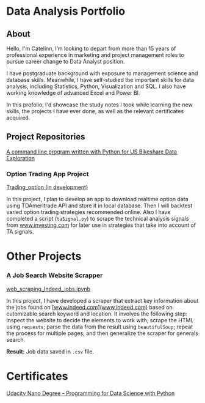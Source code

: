 # Data Analysis Portfolio

## About

Hello, I'm Catelinn, I’m looking to depart from more than 15 years of professional experience in marketing and project management roles to pursue career change to Data Analyst position. 

I have postgraduate background with exposure to management science and database skills. Meanwhile, I have self-studied the important skills for data analysis, including Statistics, Python, Visualization and SQL. I also have working knowledge of advanced Excel and Power BI.

In this profolio, I'd showcase the study notes I took while learning the new skills, the projects I have ever done, as well as the relevant certificates acquired.


## Project Repositories

[A command line program written with Python for US Bikeshare Data Exploration](https://github.com/catelinn/bikeshare_cli2)



### Option Trading App Project


[Trading_option (in development)](https://github.com/catelinn/trading_options)

In this project, I plan to develop an app to download realtime option data using TDAmeritrade API and store it in local database. Then I will backtest varied option trading strategies recommended online. Also I have completed a script (`taSignal.py`) to scrape the technical analysis signals from www.investing.com for later use in strategies that take into account of TA signals.


# Other Projects

### A Job Search Website Scrapper

[web_scraping_Indeed_jobs.ipynb](https://github.com/catelinn/data-analysis-portfolio/tree/master/projects/web_scraping_Indeed_Jobs.ipynb)

In this project, I have developed a scraper that extract key information about the jobs found on [www.indeed.com](www.indeed.com) based on cutomizable search keyword and location. It involves the following step: inspect the website to decide the elements to work with; scrape the HTML using `requests`; parse the data from the result using `beautifulSoup`; repeat the process for multiple pages; and then generalize the scraper for generals search.

**Result:** Job data saved in `.csv` file.



# Certificates

[Udacity Nano Degree - Programming for Data Science with Python](https://graduation.udacity.com/confirm/FGQADLZH)
